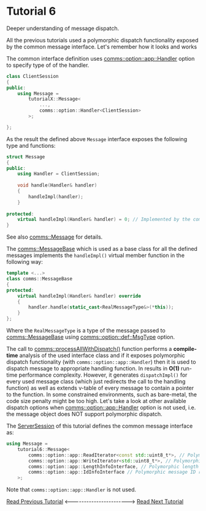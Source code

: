 # Tutorial 6
Deeper understanding of message dispatch.

All the previous tutorials used a polymorphic dispatch functionality exposed by the
common message interface. Let's remember how it looks and works

The common interface definition uses 
[comms::option::app::Handler](https://arobenko.github.io/comms_doc/options_8h.html) 
option to specify type of of the handler.
```cpp
class ClientSession
{
public:
    using Message =
        tutorialX::Message<
            ...,
            comms::option::Handler<ClientSession>
        >;

};
```

As the result the defined above `Message` interface exposes the following type and functions:
```cpp
struct Message
{
public:
    using Handler = ClientSession;
    
    void handle(Handler& handler)
    {
        handleImpl(handler);
    }
    
protected:
    virtual handleImpl(Handler& handler) = 0; // Implemented by the comms::MessageBase
}
```
See also [comms::Message](https://arobenko.github.io/comms_doc/classcomms_1_1Message.html) 
for details.

The [comms::MessageBase](https://arobenko.github.io/comms_doc/classcomms_1_1MessageBase.html) 
which is used as a base class for all the defined messages implements the 
`handleImpl()` virtual member function in the following way:
```cpp
template <...>
class comms::MessageBase
{
protected:
    virtual handleImpl(Handler& handler) override
    {
        handler.handle(static_cast<RealMessageType&>(*this));
    }
};
```
Where the `RealMessageType` is a type of the message passed to 
[comms::MessageBase](https://arobenko.github.io/comms_doc/classcomms_1_1MessageBase.html)
using [comms::option::def::MsgType](https://arobenko.github.io/comms_doc/options_8h.html) 
option.

The call to [comms::processAllWithDispatch()](https://arobenko.github.io/comms_doc/process_8h.html)
function performs a **compile-time** analysis of the used interface class and if it exposes
polymorphic dispatch functionality (with `comms::option::app::Handler`) then it is used 
to dispatch message to appropriate handling function. In results in **O(1)** run-time 
performance complexity. However, it generates `dispatchImpl()` for every used message class
(which just redirects the call to the handling function) as well as extends 
v-table of every message to contain a pointer to the function. In some constrained 
environments, such as bare-metal, the code size penalty might be too high. Let's take
a look at other available dispatch options when 
[comms::option::app::Handler](https://arobenko.github.io/comms_doc/options_8h.html)
option is not used, i.e. the message object does NOT support polymorphic dispatch.

The [ServerSession](src/ServerSession.h) of this tutorial defines the common message interface
as:
```cpp
using Message =
    tutorial6::Message<
        comms::option::app::ReadIterator<const std::uint8_t*>, // Polymorphic read
        comms::option::app::WriteIterator<std::uint8_t*>, // Polymorphic write
        comms::option::app::LengthInfoInterface, // Polymorphic length calculation
        comms::option::app::IdInfoInterface // Polymorphic message ID retrieval
    >;
```
Note that `comms::option::app::Handler` is not used.
  
[Read Previous Tutorial](../tutorial5) &lt;-----------------------&gt; [Read Next Tutorial](../tutorial7) 
